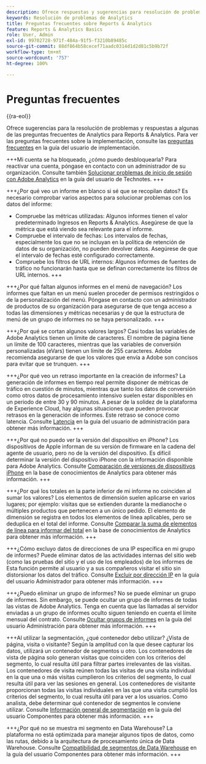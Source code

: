 ```yaml
---
description: Ofrece respuestas y sugerencias para resolución de problemas a algunas de las preguntas más frecuentes de Analytics.
keywords: Resolución de problemas de Analytics
title: Preguntas frecuentes sobre Reports & Analytics
feature: Reports & Analytics Basics
role: User, Admin
exl-id: 99702728-971f-484a-91f5-f3210b89485c
source-git-commit: 88df864b58cecef71aadc0314d1d2d81c5b9b72f
workflow-type: tm+mt
source-wordcount: '757'
ht-degree: 100%

---
```


# Preguntas frecuentes

{{ra-eol}}

Ofrece sugerencias para la resolución de problemas y respuestas a algunas de las preguntas frecuentes de Analytics para Reports &amp; Analytics. Para ver las preguntas frecuentes sobre la implementación, consulte las [preguntas frecuentes](/help/implement/faq.md) en la guía del usuario de implementación.

+++Mi cuenta se ha bloqueado, ¿cómo puedo desbloquearla?
Para reactivar una cuenta, póngase en contacto con un administrador de su organización. Consulte también [Solucionar problemas de inicio de sesión con Adobe Analytics](/help/technotes/troubleshoot-login.md) en la guía del usuario de Technotes.
+++

+++¿Por qué veo un informe en blanco si sé que se recopilan datos?
Es necesario comprobar varios aspectos para solucionar problemas con los datos del informe:

* Compruebe las métricas utilizadas: Algunos informes tienen el valor predeterminado Ingresos en Reports &amp; Analytics. Asegúrese de que la métrica que está viendo sea relevante para el informe.
* Compruebe el intervalo de fechas: Los intervalos de fechas, especialmente los que no se incluyan en la política de retención de datos de su organización, no pueden devolver datos. Asegúrese de que el intervalo de fechas esté configurado correctamente.
* Compruebe los filtros de URL internos: Algunos informes de fuentes de tráfico no funcionarán hasta que se definan correctamente los filtros de URL internos.
+++

+++¿Por qué faltan algunos informes en el menú de navegación?
Los informes que faltan en un menú suelen proceder de permisos restringidos o de la personalización del menú. Póngase en contacto con un administrador de productos de su organización para asegurarse de que tenga acceso a todas las dimensiones y métricas necesarias y de que la estructura de menú de un grupo de informes no se haya personalizado.
+++

+++¿Por qué se cortan algunos valores largos?
Casi todas las variables de Adobe Analytics tienen un límite de caracteres. El nombre de página tiene un límite de 100 caracteres, mientras que las variables de conversión personalizadas (eVars) tienen un límite de 255 caracteres. Adobe recomienda asegurarse de que los valores que envía a Adobe son concisos para evitar que se trunquen.
+++

+++¿Por qué veo un retraso importante en la creación de informes?
La generación de informes en tiempo real permite disponer de métricas de tráfico en cuestión de minutos, mientras que tanto los datos de conversión como otros datos de procesamiento intensivo suelen estar disponibles en un periodo de entre 30 y 90 minutos. A pesar de la solidez de la plataforma de Experience Cloud, hay algunas situaciones que pueden provocar retrasos en la generación de informes. Este retraso se conoce como latencia. Consulte [Latencia](/help/technotes/latency.md) en la guía del usuario de administración para obtener más información.
+++

+++¿Por qué no puedo ver la versión del dispositivo en iPhone?
Los dispositivos de Apple informan de su versión de firmware en la cadena del agente de usuario, pero no de la versión del dispositivo. Es difícil determinar la versión del dispositivo iPhone con la información disponible para Adobe Analytics. Consulte [Comparación de versiones de dispositivos iPhone](https://helpx.adobe.com/es/analytics/kb/comparing-iphone-device-versions.html) en la base de conocimientos de Analytics para obtener más información.
+++

+++¿Por qué los totales en la parte inferior de mi informe no coinciden al sumar los valores?
Los elementos de dimensión suelen aplicarse en varios lugares; por ejemplo: visitas que se extienden durante la medianoche o múltiples productos que pertenecen a un único pedido. El elemento de dimensión se registra en todos los elementos de línea aplicables, pero se deduplica en el total del informe. Consulte [Comparar la suma de elementos de línea para informar del total](https://helpx.adobe.com/es/analytics/kb/sum-line-items-different-from-total.html) en la base de conocimientos de Analytics para obtener más información.
+++

+++¿Cómo excluyo datos de direcciones de una IP específica en mi grupo de informes?
Puede eliminar datos de las actividades internas del sitio web (como las pruebas del sitio y el uso de los empleados) de los informes de Esta función permite al usuario y a sus compañeros visitar el sitio sin distorsionar los datos del tráfico. Consulte [Excluir por dirección IP](/help/admin/admin/exclude-ip.md) en la guía del usuario Administrador para obtener más información.
+++

+++¿Puedo eliminar un grupo de informes?
No se puede eliminar un grupo de informes. Sin embargo, se puede ocultar un grupo de informes de todas las vistas de Adobe Analytics. Tenga en cuenta que las llamadas al servidor enviadas a un grupo de informes oculto siguen teniendo en cuenta el límite mensual del contrato. Consulte [Ocultar grupos de informes](/help/admin/admin/get-started/company/c-hide-report-suites.md) en la guía del usuario Administración para obtener más información.
+++

+++Al utilizar la segmentación, ¿qué contenedor debo utilizar? ¿Vista de página, visita o visitante?
Según la amplitud con la que desee capturar los datos, utilizará un contenedor de segmentos u otro. Los contenedores de vista de página solo generan visitas que coinciden con los criterios del segmento, lo cual resulta útil para filtrar partes irrelevantes de las visitas. Los contenedores de visita reúnen todas las visitas de una visita individual en la que una o más visitas cumplieron los criterios del segmento, lo cual resulta útil para ver las sesiones en general. Los contenedores de visitante proporcionan todas las visitas individuales en las que una visita cumplió los criterios del segmento, lo cual resulta útil para ver a los usuarios. Como analista, debe determinar qué contenedor de segmentos le conviene utilizar. Consulte [Información general de segmentación](/help/components/segmentation/seg-overview.md) en la guía del usuario Componentes para obtener más información.
+++

+++¿Por qué no se muestra mi segmento en Data Warehouse?
La plataforma no está optimizada para manejar algunos tipos de datos, como las rutas, debido a la arquitectura de procesamiento única de Data Warehouse. Consulte [Compatibilidad de segmentos de Data Warehouse](/help/components/segmentation/seg-reference/seg-compatibility.md) en la guía del usuario Componentes para obtener más información.
+++
